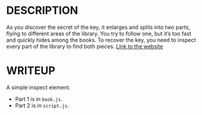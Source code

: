 # DESCRIPTION

As you discover the secret of the key, it enlarges and splits into two parts, flying to different areas of the library. 
You try to follow one, but it’s too fast and quickly hides among the books. To recover the key, you need to inspect every part of the library to find both pieces.
[Link to the website](https://oasis-challs-8-chi.vercel.app/)

# WRITEUP

A simple inspect element.

- Part 1 is in `book.js`.
- Part 2 is in `script.js`.
